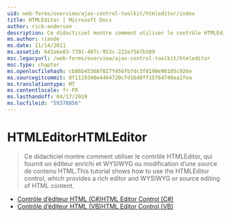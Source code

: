 ```yaml
---
uid: web-forms/overview/ajax-control-toolkit/htmleditor/index
title: HTMLEditor | Microsoft Docs
author: rick-anderson
description: Ce didacticiel montre comment utiliser le contrôle HTMLEditor, qui fournit un éditeur enrichi et WYSIWYG ou modification d’une source de contenu HTML.
ms.author: riande
ms.date: 11/14/2011
ms.assetid: b43a6e83-7391-407c-953c-222e7567b509
msc.legacyurl: /web-forms/overview/ajax-control-toolkit/htmleditor
msc.type: chapter
ms.openlocfilehash: cb86b45368f827f456fb7dc3f8190e90105c926e
ms.sourcegitcommit: 0f1119340e4464720cfd16d0ff15764746ea1fea
ms.translationtype: MT
ms.contentlocale: fr-FR
ms.lasthandoff: 04/17/2019
ms.locfileid: "59378856"
---
```

# <a name="htmleditor"></a><span data-ttu-id="b3375-103">HTMLEditor</span><span class="sxs-lookup"><span data-stu-id="b3375-103">HTMLEditor</span></span>

> <span data-ttu-id="b3375-104">Ce didacticiel montre comment utiliser le contrôle HTMLEditor, qui fournit un éditeur enrichi et WYSIWYG ou modification d’une source de contenu HTML.</span><span class="sxs-lookup"><span data-stu-id="b3375-104">This tutorial shows how to use the HTMLEditor control, which provides a rich editor and WYSIWYG or source editing of HTML content.</span></span>


- [<span data-ttu-id="b3375-105">Contrôle d’éditeur HTML (C#)</span><span class="sxs-lookup"><span data-stu-id="b3375-105">HTML Editor Control (C#)</span></span>](how-do-i-use-the-html-editor-control-cs.md)
- [<span data-ttu-id="b3375-106">Contrôle d’éditeur HTML (VB)</span><span class="sxs-lookup"><span data-stu-id="b3375-106">HTML Editor Control (VB)</span></span>](how-do-i-use-the-html-editor-control-vb.md)
